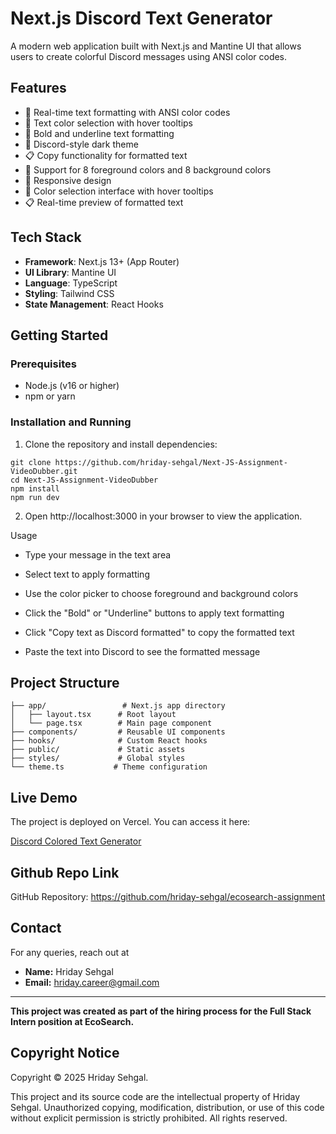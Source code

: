 # Next.js Discord Text Generator  

A modern web application built with Next.js and Mantine UI that allows users to create colorful Discord messages using ANSI color codes.  

## Features  
- 🎨 Real-time text formatting with ANSI color codes  
- 🎯 Text color selection with hover tooltips  
- 📝 Bold and underline text formatting  
- 🌙 Discord-style dark theme  
- 📋 Copy functionality for formatted text  
- 🎨 Support for 8 foreground colors and 8 background colors  
- 📱 Responsive design  
- 🎨 Color selection interface with hover tooltips  
- 📋 Real-time preview of formatted text
  
## Tech Stack  
- **Framework**: Next.js 13+ (App Router)  
- **UI Library**: Mantine UI  
- **Language**: TypeScript  
- **Styling**: Tailwind CSS  
- **State Management**: React Hooks
  
## Getting Started  

### Prerequisites  
- Node.js (v16 or higher)  
- npm or yarn
  
### Installation and Running  
1. Clone the repository and install dependencies:
   
```
git clone https://github.com/hriday-sehgal/Next-JS-Assignment-VideoDubber.git  
cd Next-JS-Assignment-VideoDubber  
npm install  
npm run dev
```

2. Open http://localhost:3000 in your browser to view the application.

Usage

- Type your message in the text area

- Select text to apply formatting

- Use the color picker to choose foreground and background colors

- Click the "Bold" or "Underline" buttons to apply text formatting

- Click "Copy text as Discord formatted" to copy the formatted text

- Paste the text into Discord to see the formatted message

## Project Structure
```
├── app/                 # Next.js app directory  
│   ├── layout.tsx      # Root layout  
│   └── page.tsx        # Main page component  
├── components/         # Reusable UI components  
├── hooks/              # Custom React hooks  
├── public/             # Static assets  
├── styles/             # Global styles  
└── theme.ts           # Theme configuration  
```

## Live Demo

The project is deployed on Vercel. You can access it here:  

[Discord Colored Text Generator](https://ecosearchtaskhridaysehgal.netlify.app/)  

## Github Repo Link
GitHub Repository: https://github.com/hriday-sehgal/ecosearch-assignment

## Contact
For any queries, reach out at

- **Name:** Hriday Sehgal  
- **Email:** hriday.career@gmail.com

---

**This project was created as part of the hiring process for the Full Stack Intern position at EcoSearch.**  

## Copyright Notice

Copyright © 2025 Hriday Sehgal. 

This project and its source code are the intellectual property of Hriday Sehgal. Unauthorized copying, modification, distribution, or use of this code without explicit permission is strictly prohibited. All rights reserved.
